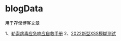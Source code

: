# blogData
用于存储博客文章


1、[勒索病毒应急响应自救手册](http://www.exp-9.com/post/47.html)
2、[2022新型XSS模糊测试](http://www.exp-9.com/post/42.html)
